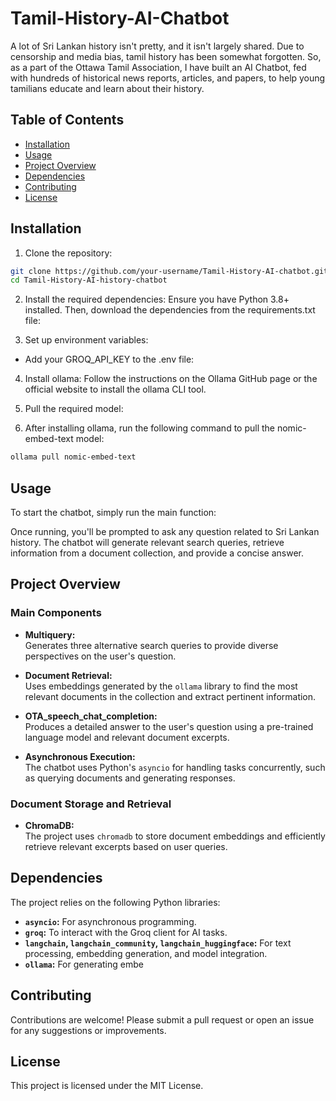 # Tamil-History-AI-Chatbot
A lot of Sri Lankan history isn't pretty, and it isn't largely shared. Due to censorship and media bias, tamil history has been somewhat forgotten. So, as a part of the Ottawa Tamil Association, I have built an AI Chatbot, fed with hundreds of historical news reports, articles, and papers, to help young tamilians educate and learn about their history.

## Table of Contents

- [Installation](#installation)
- [Usage](#usage)
- [Project Overview](#project-overview)
- [Dependencies](#dependencies)
- [Contributing](#contributing)
- [License](#license)

## Installation

1. Clone the repository:
```bash
git clone https://github.com/your-username/Tamil-History-AI-chatbot.git
cd Tamil-History-AI-history-chatbot
```

2. Install the required dependencies:
Ensure you have Python 3.8+ installed. Then, download the dependencies from the requirements.txt file:

3. Set up environment variables:
- Add your GROQ_API_KEY to the .env file:

4. Install ollama:
Follow the instructions on the Ollama GitHub page or the official website to install the ollama CLI tool.

5. Pull the required model:

6. After installing ollama, run the following command to pull the nomic-embed-text model:
```bash
ollama pull nomic-embed-text
```

## Usage

To start the chatbot, simply run the main function:

Once running, you'll be prompted to ask any question related to Sri Lankan history. The chatbot will generate relevant search queries, retrieve information from a document collection, and provide a concise answer.

## Project Overview

### Main Components

- **Multiquery:**  
  Generates three alternative search queries to provide diverse perspectives on the user's question.
  
- **Document Retrieval:**  
  Uses embeddings generated by the `ollama` library to find the most relevant documents in the collection and extract pertinent information.

- **OTA_speech_chat_completion:**  
  Produces a detailed answer to the user's question using a pre-trained language model and relevant document excerpts.

- **Asynchronous Execution:**  
  The chatbot uses Python's `asyncio` for handling tasks concurrently, such as querying documents and generating responses.

### Document Storage and Retrieval

- **ChromaDB:**  
  The project uses `chromadb` to store document embeddings and efficiently retrieve relevant excerpts based on user queries.

## Dependencies

The project relies on the following Python libraries:

- **`asyncio`:** For asynchronous programming.
- **`groq`:** To interact with the Groq client for AI tasks.
- **`langchain`, `langchain_community`, `langchain_huggingface`:** For text processing, embedding generation, and model integration.
- **`ollama`:** For generating embe

## Contributing
Contributions are welcome! Please submit a pull request or open an issue for any suggestions or improvements.

## License
This project is licensed under the MIT License. 
